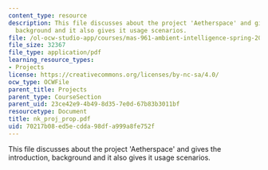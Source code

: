 ```yaml
---
content_type: resource
description: This file discusses about the project 'Aetherspace' and gives the introduction,
  background and it also gives it usage scenarios.
file: /ol-ocw-studio-app/courses/mas-961-ambient-intelligence-spring-2005/70217b08ed5ecdda98dfa999a8fe752f_nk_proj_prop.pdf
file_size: 32367
file_type: application/pdf
learning_resource_types:
- Projects
license: https://creativecommons.org/licenses/by-nc-sa/4.0/
ocw_type: OCWFile
parent_title: Projects
parent_type: CourseSection
parent_uid: 23ce42e9-4b49-8d35-7e0d-67b83b3011bf
resourcetype: Document
title: nk_proj_prop.pdf
uid: 70217b08-ed5e-cdda-98df-a999a8fe752f
---
```

This file discusses about the project 'Aetherspace' and gives the introduction, background and it also gives it usage scenarios.